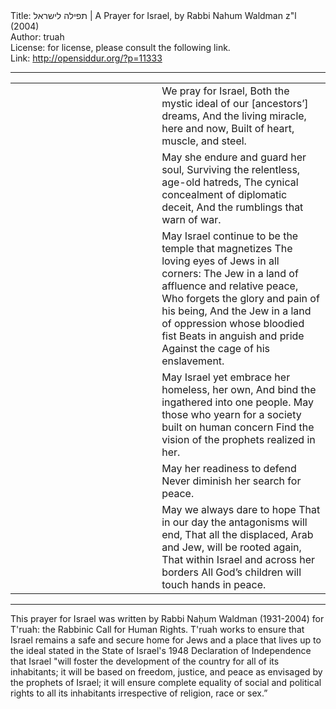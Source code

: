 <html>
<head></head>
<body>
Title: תפילה לישראל | A Prayer for Israel, by Rabbi Nahum Waldman z"l (2004)<br />
Author: truah<br />
License: for license, please consult the following link.<br />
Link: <a href="http://opensiddur.org/?p=11333">http://opensiddur.org/?p=11333</a>
<p />
<hr />

<table style="margin-left: auto;margin-right: auto;">
<tbody>
<tr><td style="vertical-align: top;" width="46%">
<div class="liturgy" style="text-align: right;"><span lang="he">

</span></div>
</td>
 
<td style="vertical-align:top;" width="53%">
<div class="english">
We pray for Israel,
Both the mystic ideal of our [ancestors’] dreams,
And the living miracle, here and now,
Built of heart, muscle, and steel.
</div></td>
</tr>


<tr>
<td style="vertical-align: top;" width="46%">
<div class="liturgy"><span lang="he">

</span></div></td>


<td style="vertical-align: top;" width="53%">
<div class="english">
May she endure and guard her soul,
Surviving the relentless, age-old hatreds,
The cynical concealment of diplomatic deceit,
And the rumblings that warn of war.
</div></td>
</tr>


<tr>
<td style="vertical-align: top;" width="46%">
<div class="liturgy"><span lang="he">

</span></div></td>


<td style="vertical-align: top;" width="53%">
<div class="english">
May Israel continue to be the temple that magnetizes
The loving eyes of Jews in all corners:
The Jew in a land of affluence and relative peace,
Who forgets the glory and pain of his being,
And the Jew in a land of oppression whose bloodied fist
Beats in anguish and pride
Against the cage of his enslavement.
</div></td>
</tr>


<tr>
<td style="vertical-align: top;" width="46%">
<div class="liturgy"><span lang="he">

</span></div></td>


<td style="vertical-align: top;" width="53%">
<div class="english">
May Israel yet embrace her homeless, her own,
And bind the ingathered into one people.
May those who yearn for a society built on human concern
Find the vision of the prophets realized in her.
</div></td>
</tr>


<tr>
<td style="vertical-align: top;" width="46%">
<div class="liturgy"><span lang="he">

</span></div></td>


<td style="vertical-align: top;" width="53%">
<div class="english">
May her readiness to defend
Never diminish her search for peace.
</div></td>
</tr>


<tr>
<td style="vertical-align: top;" width="46%">
<div class="liturgy"><span lang="he">

</span></div></td>


<td style="vertical-align: top;" width="53%">
<div class="english">
May we always dare to hope
That in our day the antagonisms will end,
That all the displaced, Arab and Jew, will be rooted again,
That within Israel and across her borders
All God’s children will touch hands in peace.
</div>
</td></tr>
</tbody></table>

<hr />

This prayer for Israel was written by Rabbi Naḥum Waldman (1931-2004) for T'ruah: the Rabbinic Call for Human Rights. T'ruah works to ensure that Israel remains a safe and secure home for Jews and a place that lives up to the ideal stated in the State of Israel's 1948 Declaration of Independence that Israel "will foster the development of the country for all of its inhabitants; it will be based on freedom, justice, and peace as envisaged by the prophets of Israel; it will ensure complete equality of social and political rights to all its inhabitants irrespective of religion, race or sex.”
</body>
</html>